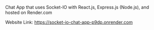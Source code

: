 Chat App that uses Socket-IO with React.js, Express.js (Node.js), and hosted on Render.com

Website Link: https://socket-io-chat-app-p9dp.onrender.com
